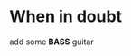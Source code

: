 <!-- TITLE: A1 101 -->
<!-- SUBTITLE: A quick summary of 101 -->

# When in doubt
add
some
**BASS** guitar